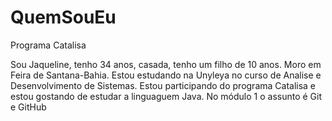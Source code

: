 # QuemSouEu
Programa Catalisa

Sou Jaqueline, tenho 34 anos, casada, tenho um filho de 10 anos. Moro em Feira de Santana-Bahia.
Estou estudando na Unyleya no curso de Analise e Desenvolvimento de Sistemas.
Estou participando do programa Catalisa e estou gostando de estudar a linguaguem Java.
No módulo 1 o assunto é Git e GitHub
